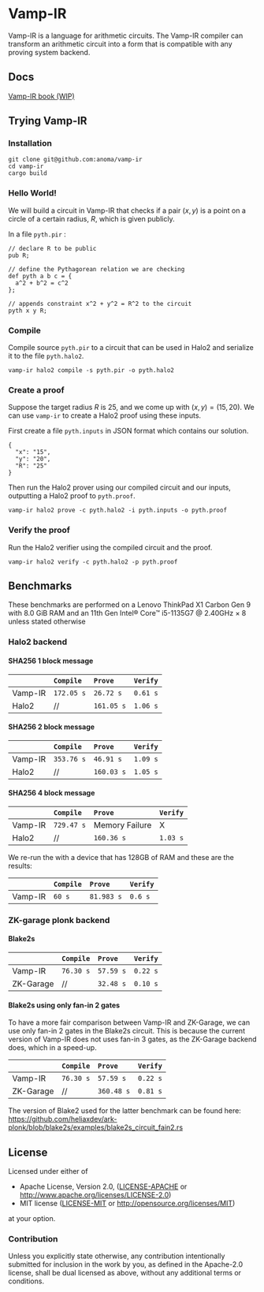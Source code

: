 # Vamp-IR

Vamp-IR is a language for arithmetic circuits. The Vamp-IR compiler can transform an arithmetic circuit into a form that is compatible with any proving system backend.

## Docs

[Vamp-IR book (WIP)](https://github.com/anoma/VampIR-Book)

## Trying Vamp-IR

### Installation
```
git clone git@github.com:anoma/vamp-ir
cd vamp-ir
cargo build
```

### Hello World!

We will build a circuit in Vamp-IR that checks if a pair $(x, y)$ is a point on a circle of a certain radius, $R$, which is given publicly.

In a file `pyth.pir` :
```
// declare R to be public
pub R;

// define the Pythagorean relation we are checking
def pyth a b c = {
  a^2 + b^2 = c^2
};

// appends constraint x^2 + y^2 = R^2 to the circuit
pyth x y R;
```

### Compile
Compile source `pyth.pir` to a circuit that can be used in Halo2 and serialize it to the file `pyth.halo2`.

```
vamp-ir halo2 compile -s pyth.pir -o pyth.halo2
```

### Create a proof

Suppose the target radius $R$ is $25$, and we come up with $(x, y) = (15, 20)$. We can use `vamp-ir` to create a Halo2 proof using these inputs.

First create a file `pyth.inputs` in JSON format which contains our solution.

```
{
  "x": "15",
  "y": "20",
  "R": "25"
}
```
Then run the Halo2 prover using our compiled circuit and our inputs, outputting a Halo2 proof to `pyth.proof`.

```
vamp-ir halo2 prove -c pyth.halo2 -i pyth.inputs -o pyth.proof
```

### Verify the proof

Run the Halo2 verifier using the compiled circuit and the proof.

```
vamp-ir halo2 verify -c pyth.halo2 -p pyth.proof
```

### 

## Benchmarks
These benchmarks are performed on a Lenovo ThinkPad X1 Carbon Gen 9 with 8.0 GiB RAM and 
an 11th Gen Intel® Core™ i5-1135G7 @ 2.40GHz × 8 unless stated otherwise
### Halo2 backend

#### SHA256 1 block message

|         | `Compile`  | `Prove`    | `Verify` |
|:--------|:-----------|:-----------|:---------|
| Vamp-IR | `172.05 s` | `26.72 s`  | `0.61 s` |
| Halo2   | //         | `161.05 s` | `1.06 s` |

#### SHA256 2 block message

|         | `Compile`  | `Prove`    | `Verify` |
|:--------|:-----------|:-----------|:---------|
| Vamp-IR | `353.76 s` | `46.91 s`  | `1.09 s` |
| Halo2   | //         | `160.03 s` | `1.05 s` |

#### SHA256 4 block message

|         | `Compile`  | `Prove`         | `Verify` |
|:--------|:-----------|:----------------|:---------|
| Vamp-IR | `729.47 s` | Memory Failure | X        |
| Halo2   | //         | `160.36 s`      | `1.03 s` |

We re-run the with a device that has 128GB of RAM and these are the results:

|         | `Compile` | `Prove`    | `Verify` |
|:--------|:----------|:-----------|:---------|
| Vamp-IR | `60 s`    | `81.983 s` | `0.6 s ` |

### ZK-garage plonk backend

#### Blake2s

|           | `Compile` | `Prove`   | `Verify` |
|:----------|:----------|:----------|:---------|
| Vamp-IR   | `76.30 s` | `57.59 s` | `0.22 s` |
| ZK-Garage | //        | `32.48 s` | `0.10 s` |

#### Blake2s using only fan-in 2 gates
To have a more fair comparison between Vamp-IR and ZK-Garage, we can use only fan-in 2 gates in the Blake2s circuit.
This is because the current version of Vamp-IR does not uses fan-in 3 gates, as the ZK-Garage backend does, which in a 
speed-up.

|           | `Compile` | `Prove`    | `Verify` |
|:----------|:----------|:-----------|:---------|
| Vamp-IR   | `76.30 s` | `57.59 s`  | `0.22 s` |
| ZK-Garage | //        | `360.48 s` | `0.81 s` |

The version of Blake2 used for the latter benchmark can be found here:
https://github.com/heliaxdev/ark-plonk/blob/blake2s/examples/blake2s_circuit_fain2.rs


## License

Licensed under either of

 * Apache License, Version 2.0, ([LICENSE-APACHE](LICENSE-APACHE) or
   http://www.apache.org/licenses/LICENSE-2.0)
 * MIT license ([LICENSE-MIT](LICENSE-MIT) or http://opensource.org/licenses/MIT)

at your option.

### Contribution

Unless you explicitly state otherwise, any contribution intentionally
submitted for inclusion in the work by you, as defined in the Apache-2.0
license, shall be dual licensed as above, without any additional terms or
conditions.
